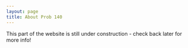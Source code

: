 ```yaml
---
layout: page
title: About Prob 140
---
```


This part of the website is still under construction - check back later for more info!